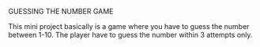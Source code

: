 GUESSING THE NUMBER GAME 

This mini project basically is a game where you have to guess the number between 1-10.
The player have to guess the number within 3 attempts only.

